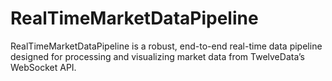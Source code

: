 # RealTimeMarketDataPipeline
RealTimeMarketDataPipeline is a robust, end-to-end real-time data pipeline designed for processing and visualizing market data from TwelveData’s WebSocket API.
